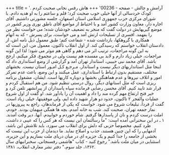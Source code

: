 +++
title = 'آرامش و چالش - صفحه - 00236'
+++
هاش رفس نجانی صحبت کردم . کودک خردسالی از آنها خیلی خوب صحبت کرد؛ قلم و ساعتم را به او هدیه دادم. با شورای مرکزی حزب جمهوری اسلامی استان اصفهان، جلسه مشورتی داشتیم. آقای اجاره دار، معاون وزارت کشور آمد و با احتیاط از مواضع آقای ناطق نوری وزیر کشور در موضع گیریهایش در دولت گفت که منجر به تضعیف خودشان شده؛ می خواست نظر من را بفهمد. افسری از تسلیحات ارتش آمد و می خواست، برای پسرش - که به اتهام همکاری با گروهکها، بازداشت شده - شفاعت کنم؛ طبق معمول ذیل نامه اش، از دادستان انقلاب خواستم که رسیدگی کند. از اول انقلاب تاکنون، معمول من، این است که به این گونه مراجعات، ترتیب اثر می دهم و گاهی هم موثر می شود؛ لذا این گونه مراجعات، خیلی زیاد دارم و لابد بی مفسده هم نیست ولی در مجموع، فکر میکنم، ارجح باشد. آقای محمد نبی حبیبی، استاندار تهران آمد و گزارشی از وضع استانداری داد که اینجا مثل استانداریهای دیگر نیست و استاندار، مـرجـع كـل امـور استان نیست. بخشهای مختلف، مستقیم بدون ارتباط با استانداری، عمل میکنند و این وضع، باعث عدم تمرکز امور و اتلاف نیروها و عدم هماهنگی بخشها و دوباره کاریها است. ایشان، مشغول برنامه ریزی است که مثل استانهای دیگر، روال درستی تنظیم شود. من هم استقبال کردم و قرار شد تایید کنیم. آقای محسن رضایی فرمانده سپاه پاسداران از پیرانشهر تلفن کرد و خبر فتح ارتفاع مهم گرده مند را داد و اهمیت آن را یادآور شد. او گفت از اول شروع عملیات والفجر ۲ تاکنون، حدود دو هزار شهید داده ایم، ولی موفقیتها، خیلی زیاد است. گفت از فردا، تبلیغات شروع می شود. خواست که یکی از فرماندهان، راجع به پیروزیها در نماز جمعه تهران، صحبت کند. شب به خانه آمدم. بچه ها همگی میهمان بودند. خودم، املت درست کردم و نان از پاسدارها گرفتم. شام خوردم و خوابیدم. آنها، دیر وقت آمدند. ۱ ـ در این سخنرانی آمده است: "ما رسالتمان این نیست که هر کس را که عیبی د داشت، طرد کنیم. مخصوصاً حزبی که دلش برای انقلاب می سوزد، باید تلاشش این باشد، آدمهایی را که این چنین هستند، جذب و اصلاح نماید. ما دیدمان از حزب این نیست که بخشی از جامعه را جدا کنیم و یک جزیره ای در میان دریای ملت بسازیم و این جزیره، استثنایی در میان ملت باشد." رجوع کنید - کتاب "هاشمی رفسنجانی، سخنرانیهای سال ۱۳۶۲، جلد سوم،" دفتر نشر معارف انقلاب، ۱۳۸۱.